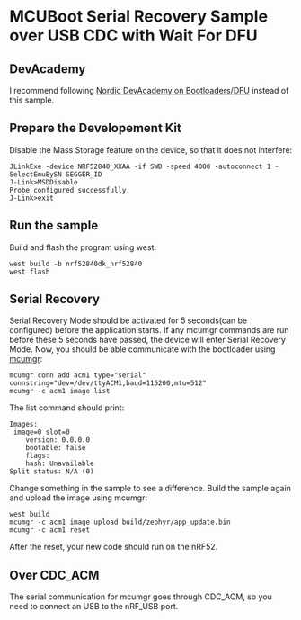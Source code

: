 # MCUBoot Serial Recovery Sample over USB CDC with Wait For DFU

## DevAcademy
I recommend following [Nordic DevAcademy on Bootloaders/DFU](https://academy.nordicsemi.com/courses/nrf-connect-sdk-intermediate/lessons/lesson-9-bootloaders-and-dfu-fota/) instead of this sample.

## Prepare the Developement Kit
Disable the Mass Storage feature on the device, so that it does not interfere:
```
JLinkExe -device NRF52840_XXAA -if SWD -speed 4000 -autoconnect 1 -SelectEmuBySN SEGGER_ID
J-Link>MSDDisable
Probe configured successfully.
J-Link>exit
```

## Run the sample
Build and flash the program using west:
```
west build -b nrf52840dk_nrf52840
west flash
```

## Serial Recovery
Serial Recovery Mode should be activated for 5 seconds(can be configured) before the application starts. If any mcumgr commands are run before these 5 seconds have passed, the device will enter Serial Recovery Mode.
Now, you should be able communicate with the bootloader using [mcumgr](https://developer.nordicsemi.com/nRF_Connect_SDK/doc/2.0.2/zephyr/guides/device_mgmt/mcumgr.html):
```
mcumgr conn add acm1 type="serial" connstring="dev=/dev/ttyACM1,baud=115200,mtu=512"
mcumgr -c acm1 image list
```
The list command should print:
```
Images:
 image=0 slot=0
    version: 0.0.0.0
    bootable: false
    flags:
    hash: Unavailable
Split status: N/A (0)
```

Change something in the sample to see a difference. Build the sample again and upload the image using mcumgr:
```
west build 
mcumgr -c acm1 image upload build/zephyr/app_update.bin
mcumgr -c acm1 reset
```

After the reset, your new code should run on the nRF52.

## Over CDC_ACM
The serial communication for mcumgr goes through CDC_ACM, so you need to connect an USB to the nRF_USB port.
